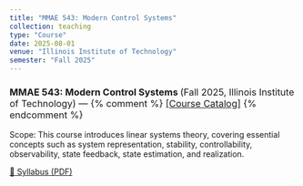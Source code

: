 ```yaml
---
title: "MMAE 543: Modern Control Systems"
collection: teaching
type: "Course"
date: 2025-08-01
venue: "Illinois Institute of Technology"
semester: "Fall 2025"
---
```


<h3>
  MMAE 543: Modern Control Systems
  <span style="font-weight:normal">
    (Fall 2025, Illinois Institute of Technology)
    &mdash;
    {% comment %}
      <a href="https://catalog.iit.edu/courses/mmae/" target="_blank">[Course Catalog]</a>
    {% endcomment %}
  </span>
</h3>
Scope: This course introduces linear systems theory, covering essential concepts such as system representation, stability, controllability, observability, state feedback, state estimation, and realization.

<!-- Syllabus button -->
<p>
  <a class="btn btn--primary" href="/files/syllabus.pdf" target="_blank" rel="noopener">
    📄 Syllabus (PDF)
  </a>
</p>
